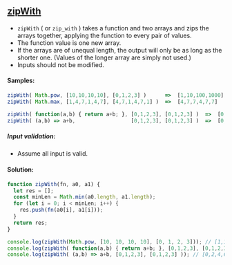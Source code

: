 ## [zipWith](https://www.codewars.com/kata/5825792ada030e9601000782)

- `zipWith` ( or `zip_with` ) takes a function and two arrays and zips the arrays together, applying the function to every pair of values.
- The function value is one new array.
- If the arrays are of unequal length, the output will only be as long as the shorter one.
  (Values of the longer array are simply not used.)
- Inputs should not be modified.

#### Samples:

```js
zipWith( Math.pow, [10,10,10,10], [0,1,2,3] )      =>  [1,10,100,1000]
zipWith( Math.max, [1,4,7,1,4,7], [4,7,1,4,7,1] )  =>  [4,7,7,4,7,7]

zipWith( function(a,b) { return a+b; }, [0,1,2,3], [0,1,2,3] )  =>  [0,2,4,6]  // Both forms are valid
zipWith( (a,b) => a+b,                  [0,1,2,3], [0,1,2,3] )  =>  [0,2,4,6]  // Both are functions
```

##### Input validation:

- Assume all input is valid.

#### Solution:

```js
function zipWith(fn, a0, a1) {
  let res = [];
  const minLen = Math.min(a0.length, a1.length); 
  for (let i = 0; i < minLen; i++) {
    res.push(fn(a0[i], a1[i]));
  }
  return res;
}

console.log(zipWith(Math.pow, [10, 10, 10, 10], [0, 1, 2, 3])); // [1,10,100,1000]
console.log(zipWith( function(a,b) { return a+b; }, [0,1,2,3], [0,1,2,3] )); // [0,2,4,6]
console.log(zipWith( (a,b) => a+b, [0,1,2,3], [0,1,2,3] )); // [0,2,4,6] 
```
